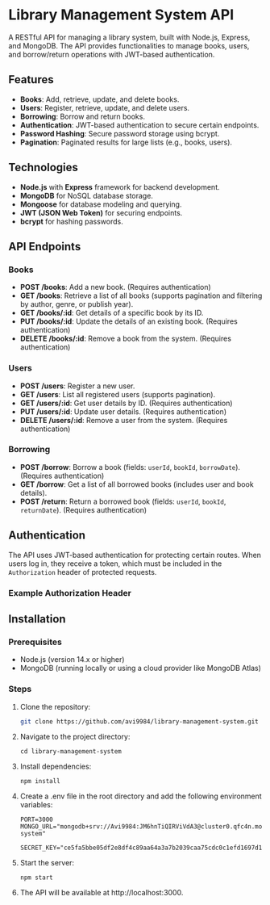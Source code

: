 # Library Management System API

A RESTful API for managing a library system, built with Node.js, Express, and MongoDB. The API provides functionalities to manage books, users, and borrow/return operations with JWT-based authentication.

## Features

- **Books**: Add, retrieve, update, and delete books.
- **Users**: Register, retrieve, update, and delete users.
- **Borrowing**: Borrow and return books.
- **Authentication**: JWT-based authentication to secure certain endpoints.
- **Password Hashing**: Secure password storage using bcrypt.
- **Pagination**: Paginated results for large lists (e.g., books, users).

## Technologies

- **Node.js** with **Express** framework for backend development.
- **MongoDB** for NoSQL database storage.
- **Mongoose** for database modeling and querying.
- **JWT (JSON Web Token)** for securing endpoints.
- **bcrypt** for hashing passwords.

## API Endpoints

### Books

- **POST /books**: Add a new book. (Requires authentication)
- **GET /books**: Retrieve a list of all books (supports pagination and filtering by author, genre, or publish year).
- **GET /books/:id**: Get details of a specific book by its ID.
- **PUT /books/:id**: Update the details of an existing book. (Requires authentication)
- **DELETE /books/:id**: Remove a book from the system. (Requires authentication)

### Users

- **POST /users**: Register a new user.
- **GET /users**: List all registered users (supports pagination).
- **GET /users/:id**: Get user details by ID. (Requires authentication)
- **PUT /users/:id**: Update user details. (Requires authentication)
- **DELETE /users/:id**: Remove a user from the system. (Requires authentication)

### Borrowing

- **POST /borrow**: Borrow a book (fields: `userId`, `bookId`, `borrowDate`). (Requires authentication)
- **GET /borrow**: Get a list of all borrowed books (includes user and book details).
- **POST /return**: Return a borrowed book (fields: `userId`, `bookId`, `returnDate`). (Requires authentication)

## Authentication

The API uses JWT-based authentication for protecting certain routes. When users log in, they receive a token, which must be included in the `Authorization` header of protected requests.

### Example Authorization Header


## Installation

### Prerequisites

- Node.js (version 14.x or higher)
- MongoDB (running locally or using a cloud provider like MongoDB Atlas)

### Steps

1. Clone the repository:

   ```bash
   git clone https://github.com/avi9984/library-management-system.git
2. Navigate to the project directory:
    ```
    cd library-management-system

3. Install dependencies:
    ```
    npm install
4. Create a .env file in the root directory and add the following environment variables:
    ```
    PORT=3000
    MONGO_URL="mongodb+srv://Avi9984:JM6hnTiQIRViVdA3@cluster0.qfc4n.mongodb.net/lms-system"

    SECRET_KEY="ce5fa5bbe05df2e8df4c89aa64a3a7b2039caa75cdc0c1efd1697d1844db8f7be6d1c184f45602dd4e4993e7d9a6794548ef4f27e4f2251d6387df53a7de3c01bd3b93a21c6d"
5. Start the server:
    ```
    npm start
    
 6. The API will be available at http://localhost:3000.